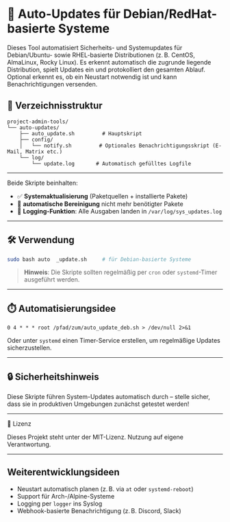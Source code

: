 # 🔄 Auto-Updates für Debian/RedHat-basierte Systeme

Dieses Tool automatisiert Sicherheits- und Systemupdates für Debian/Ubuntu- sowie RHEL-basierte Distributionen (z. B. CentOS, AlmaLinux, Rocky Linux). Es erkennt automatisch die zugrunde liegende Distribution, spielt Updates ein und protokolliert den gesamten Ablauf. Optional erkennt es, ob ein Neustart notwendig ist und kann Benachrichtigungen versenden.

## 📁 Verzeichnisstruktur

```
project-admin-tools/
└── auto-updates/
    ├── auto_update.sh         # Hauptskript
    ├── config/
    │   └── notify.sh         # Optionales Benachrichtigungsskript (E-Mail, Matrix etc.)
    └── log/
        └── update.log       # Automatisch gefülltes Logfile
```

---

Beide Skripte beinhalten:

* ✅ **Systemaktualisierung** (Paketquellen + installierte Pakete)
* 🧹 **automatische Bereinigung** nicht mehr benötigter Pakete
* 📝 **Logging-Funktion**: Alle Ausgaben landen in `/var/log/sys_updates.log`

---

## 🛠️ Verwendung

```bash
sudo bash auto  _update.sh     # für Debian-basierte Systeme
```

> **Hinweis**: Die Skripte sollten regelmäßig per `cron` oder `systemd`-Timer ausgeführt werden.

---

## ⏱️ Automatisierungsidee

```cron
0 4 * * * root /pfad/zum/auto_update_deb.sh > /dev/null 2>&1
```

Oder unter `systemd` einen Timer-Service erstellen, um regelmäßige Updates sicherzustellen.

---

## 🔒 Sicherheitshinweis

Diese Skripte führen System-Updates automatisch durch – stelle sicher, dass sie in produktiven Umgebungen zunächst getestet werden!

---

📎 Lizenz

Dieses Projekt steht unter der MIT-Lizenz. Nutzung auf eigene Verantwortung.

---

## Weiterentwicklungsideen

* Neustart automatisch planen (z. B. via `at` oder `systemd-reboot`)
* Support für Arch-/Alpine-Systeme
* Logging per `logger` ins Syslog
* Webhook-basierte Benachrichtigung (z. B. Discord, Slack)
